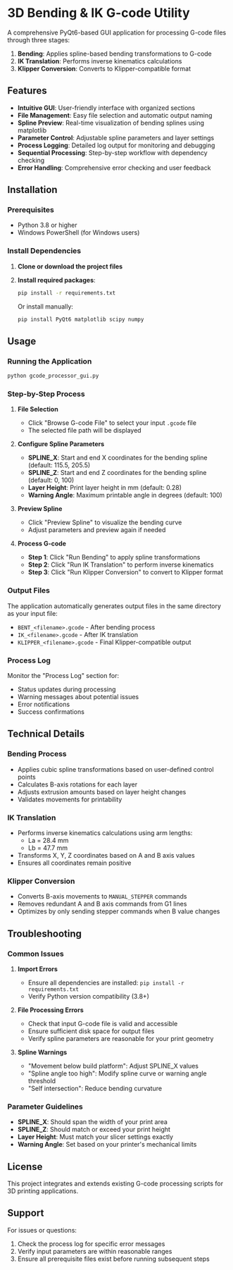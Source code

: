 # 3D Bending & IK G-code Utility

A comprehensive PyQt6-based GUI application for processing G-code files through three stages:
1. **Bending**: Applies spline-based bending transformations to G-code
2. **IK Translation**: Performs inverse kinematics calculations
3. **Klipper Conversion**: Converts to Klipper-compatible format

## Features

- **Intuitive GUI**: User-friendly interface with organized sections
- **File Management**: Easy file selection and automatic output naming
- **Spline Preview**: Real-time visualization of bending splines using matplotlib
- **Parameter Control**: Adjustable spline parameters and layer settings
- **Process Logging**: Detailed log output for monitoring and debugging
- **Sequential Processing**: Step-by-step workflow with dependency checking
- **Error Handling**: Comprehensive error checking and user feedback

## Installation

### Prerequisites
- Python 3.8 or higher
- Windows PowerShell (for Windows users)

### Install Dependencies

1. **Clone or download the project files**
2. **Install required packages**:
   ```bash
   pip install -r requirements.txt
   ```

   Or install manually:
   ```bash
   pip install PyQt6 matplotlib scipy numpy
   ```

## Usage

### Running the Application

```bash
python gcode_processor_gui.py
```

### Step-by-Step Process

1. **File Selection**
   - Click "Browse G-code File" to select your input `.gcode` file
   - The selected file path will be displayed

2. **Configure Spline Parameters**
   - **SPLINE_X**: Start and end X coordinates for the bending spline (default: 115.5, 205.5)
   - **SPLINE_Z**: Start and end Z coordinates for the bending spline (default: 0, 100)
   - **Layer Height**: Print layer height in mm (default: 0.28)
   - **Warning Angle**: Maximum printable angle in degrees (default: 100)

3. **Preview Spline**
   - Click "Preview Spline" to visualize the bending curve
   - Adjust parameters and preview again if needed

4. **Process G-code**
   - **Step 1**: Click "Run Bending" to apply spline transformations
   - **Step 2**: Click "Run IK Translation" to perform inverse kinematics
   - **Step 3**: Click "Run Klipper Conversion" to convert to Klipper format

### Output Files

The application automatically generates output files in the same directory as your input file:

- `BENT_<filename>.gcode` - After bending process
- `IK_<filename>.gcode` - After IK translation
- `KLIPPER_<filename>.gcode` - Final Klipper-compatible output

### Process Log

Monitor the "Process Log" section for:
- Status updates during processing
- Warning messages about potential issues
- Error notifications
- Success confirmations

## Technical Details

### Bending Process
- Applies cubic spline transformations based on user-defined control points
- Calculates B-axis rotations for each layer
- Adjusts extrusion amounts based on layer height changes
- Validates movements for printability

### IK Translation
- Performs inverse kinematics calculations using arm lengths:
  - La = 28.4 mm
  - Lb = 47.7 mm
- Transforms X, Y, Z coordinates based on A and B axis values
- Ensures all coordinates remain positive

### Klipper Conversion
- Converts B-axis movements to `MANUAL_STEPPER` commands
- Removes redundant A and B axis commands from G1 lines
- Optimizes by only sending stepper commands when B value changes

## Troubleshooting

### Common Issues

1. **Import Errors**
   - Ensure all dependencies are installed: `pip install -r requirements.txt`
   - Verify Python version compatibility (3.8+)

2. **File Processing Errors**
   - Check that input G-code file is valid and accessible
   - Ensure sufficient disk space for output files
   - Verify spline parameters are reasonable for your print geometry

3. **Spline Warnings**
   - "Movement below build platform": Adjust SPLINE_X values
   - "Spline angle too high": Modify spline curve or warning angle threshold
   - "Self intersection": Reduce bending curvature

### Parameter Guidelines

- **SPLINE_X**: Should span the width of your print area
- **SPLINE_Z**: Should match or exceed your print height
- **Layer Height**: Must match your slicer settings exactly
- **Warning Angle**: Set based on your printer's mechanical limits

## License

This project integrates and extends existing G-code processing scripts for 3D printing applications.

## Support

For issues or questions:
1. Check the process log for specific error messages
2. Verify input parameters are within reasonable ranges
3. Ensure all prerequisite files exist before running subsequent steps 
